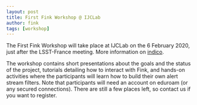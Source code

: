 ```yaml
---
layout: post
title: First Fink Workshop @ IJCLab
author: fink
tags: [workshop]
---
```


The First Fink Workshop will take place at IJCLab on the 6 February 2020, just after the LSST-France meeting. More information on [indico](https://indico.in2p3.fr/event/20222/).
<!--more-->

The workshop contains short presentations about the goals and the status of the project, tutorials detailing how to interact with Fink, and hands-on activities where the participants will learn how to build their own alert stream filters. Note that participants will need an account on eduroam (or any secured connections). There are still a few places left, so contact us if you want to register.
